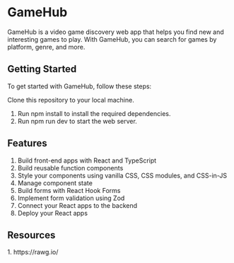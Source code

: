 <h1>GameHub</h1>
GameHub is a video game discovery web app that helps you find new and interesting games to play. With GameHub, you can search for games by platform, genre, and more.

<h2>Getting Started</h2>
To get started with GameHub, follow these steps:

Clone this repository to your local machine.
  1. Run npm install to install the required dependencies.
  2. Run npm run dev to start the web server.

<h2>Features</h2>

  1. Build front-end apps with React and TypeScript
  2. Build reusable function components
  3. Style your components using vanilla CSS, CSS modules, and CSS-in-JS
  4. Manage component state
  5. Build forms with React Hook Forms
  6. Implement form validation using Zod
  7. Connect your React apps to the backend
  8. Deploy your React apps

<h2> Resources</h2>
  1. https://rawg.io/
  
